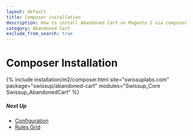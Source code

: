 ```yaml
---
layout: default
title: Composer installation
description: How to install Abandoned Cart on Magento 2 via composer
category: Abandoned Cart
exclude_from_search: true
---
```


# Composer Installation

{% include installation/m2/composer.html site="swissuplabs.com" package="swissup/abandoned-cart" modules="Swissup_Core Swissup_AbandonedCart" %}

##### Next Up

 -  [Configuration](/m2/extensions/abandoned-cart/configuration/)
 -  [Rules Grid](/m2/extensions/abandoned-cart/backend/abandoned-cart-rules/)
